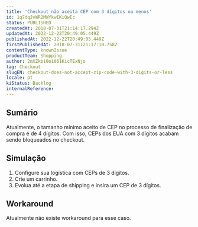 ```yaml
---
title: 'Checkout não aceita CEP com 3 dígitos ou menos'
id: 1q7dqJvWR2MWYkwIKiQwEc
status: PUBLISHED
createdAt: 2018-07-31T21:14:17.294Z
updatedAt: 2022-12-22T20:49:05.449Z
publishedAt: 2022-12-22T20:49:05.449Z
firstPublishedAt: 2018-07-31T21:17:10.758Z
contentType: knownIssue
productTeam: Shopping
author: 2mXZkbi0oi061KicTExNjo
tag: Checkout
slugEN: checkout-does-not-accept-zip-code-with-3-digits-or-less
locale: pt
kiStatus: Backlog
internalReference: 
---
```


## Sumário

Atualmente, o tamanho mínimo aceito de CEP no processo de finalização de compra é de 4 dígitos. Com isso, CEPs dos EUA com 3 dígitos acabam sendo bloqueados no checkout.

## Simulação

1. Configure sua logística com CEPs de 3 dígitos.
2. Crie um carrinho.
3. Evolua até a etapa de shipping e insira um CEP de 3 dígitos.

## Workaround

Atualmente não existe workaround para esse caso.

